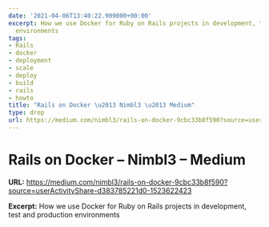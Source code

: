 ```yaml
---
date: '2021-04-06T13:40:22.909000+00:00'
excerpt: How we use Docker for Ruby on Rails projects in development, test and production
  environments
tags:
- Rails
- docker
- deployment
- scale
- deploy
- build
- rails
- howto
title: "Rails on Docker \u2013 Nimbl3 \u2013 Medium"
type: drop
url: https://medium.com/nimbl3/rails-on-docker-9cbc33b8f590?source=userActivityShare-d383785221d0-1523622423
---
```


# Rails on Docker – Nimbl3 – Medium

**URL:** https://medium.com/nimbl3/rails-on-docker-9cbc33b8f590?source=userActivityShare-d383785221d0-1523622423

**Excerpt:** How we use Docker for Ruby on Rails projects in development, test and production environments
